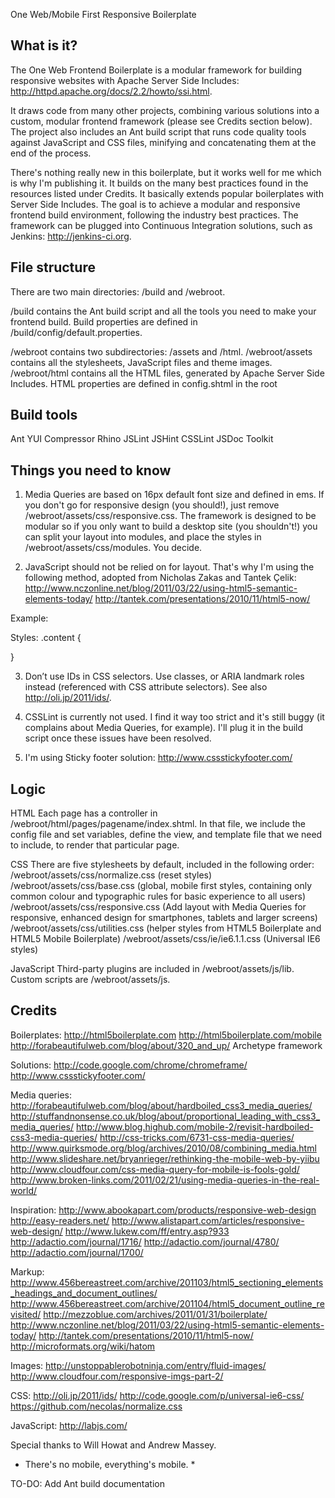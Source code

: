One Web/Mobile First Responsive Boilerplate

What is it? 
--------------------------------------------------------------------------------

The One Web Frontend Boilerplate is a modular framework for building responsive 
websites with Apache Server Side Includes: 
http://httpd.apache.org/docs/2.2/howto/ssi.html.

It draws code from many other projects, combining various solutions into a custom, 
modular frontend framework (please see Credits section below). The project also 
includes an Ant build script that runs code quality tools against JavaScript and 
CSS files, minifying and concatenating them at the end of the process. 

There's nothing really new in this boilerplate, but it works well for me which is 
why I'm publishing it. It builds on the many best practices found in the resources 
listed under Credits. It basically extends popular boilerplates with Server Side 
Includes. The goal is to achieve a modular and responsive frontend build 
environment, following the industry best practices. The framework can be plugged 
into Continuous Integration solutions, such as Jenkins: http://jenkins-ci.org. 


File structure
--------------------------------------------------------------------------------

There are two main directories: /build and /webroot.

/build contains the Ant build script and all the tools you need to make your 
frontend build. Build properties are defined in /build/config/default.properties.

/webroot contains two subdirectories: /assets and /html.
/webroot/assets contains all the stylesheets, JavaScript files and theme images.
/webroot/html contains all the HTML files, generated by Apache Server Side Includes.
HTML properties are defined in config.shtml in the root


Build tools
--------------------------------------------------------------------------------

Ant 
YUI Compressor
Rhino
JSLint
JSHint
CSSLint
JSDoc Toolkit


Things you need to know
--------------------------------------------------------------------------------
1) Media Queries are based on 16px default font size and defined in ems.
If you don't go for responsive design (you should!), just remove 
/webroot/assets/css/responsive.css. The framework is designed to be modular so 
if you only want to build a desktop site (you shouldn't!) you can split your 
layout into modules, and place the styles in /webroot/assets/css/modules. 
You decide.

2) JavaScript should not be relied on for layout. That's why I'm using the following 
method, adopted from Nicholas Zakas and Tantek Çelik: 
http://www.nczonline.net/blog/2011/03/22/using-html5-semantic-elements-today/
http://tantek.com/presentations/2010/11/html5-now/

Example:
<section>
	<div class="section content">
		<!-- content -->
	</div>
</section>

Styles: 
.content {

}

3) Don’t use IDs in CSS selectors. Use classes, or ARIA landmark roles instead 
(referenced with CSS attribute selectors). See also http://oli.jp/2011/ids/.

4) CSSLint is currently not used. I find it way too strict and it's still buggy 
(it complains about Media Queries, for example). I'll plug it in the build script 
once these issues have been resolved. 

5) I'm using Sticky footer solution: http://www.cssstickyfooter.com/


Logic
-----

HTML
Each page has a controller in /webroot/html/pages/pagename/index.shtml.
In that file, we include the config file and set variables, define the view, and 
template file that we need to include, to render that particular page.

CSS
There are five stylesheets by default, included in the following order: 
/webroot/assets/css/normalize.css (reset styles)
/webroot/assets/css/base.css (global, mobile first styles, containing only common 
colour and typographic rules for basic experience to all users)
/webroot/assets/css/responsive.css (Add layout with Media Queries for responsive, enhanced design for smartphones, tablets and larger screens)
/webroot/assets/css/utilities.css (helper styles from HTML5 Boilerplate and HTML5 Mobile Boilerplate)
/webroot/assets/css/ie/ie6.1.1.css (Universal IE6 styles)


JavaScript
Third-party plugins are included in /webroot/assets/js/lib.
Custom scripts are /webroot/assets/js.


Credits
-------

Boilerplates:
http://html5boilerplate.com
http://html5boilerplate.com/mobile
http://forabeautifulweb.com/blog/about/320_and_up/
Archetype framework

Solutions:
http://code.google.com/chrome/chromeframe/
http://www.cssstickyfooter.com/

Media queries:
http://forabeautifulweb.com/blog/about/hardboiled_css3_media_queries/
http://stuffandnonsense.co.uk/blog/about/proportional_leading_with_css3_media_queries/
http://www.blog.highub.com/mobile-2/revisit-hardboiled-css3-media-queries/
http://css-tricks.com/6731-css-media-queries/
http://www.quirksmode.org/blog/archives/2010/08/combining_media.html
http://www.slideshare.net/bryanrieger/rethinking-the-mobile-web-by-yiibu
http://www.cloudfour.com/css-media-query-for-mobile-is-fools-gold/
http://www.broken-links.com/2011/02/21/using-media-queries-in-the-real-world/

Inspiration:
http://www.abookapart.com/products/responsive-web-design
http://easy-readers.net/
http://www.alistapart.com/articles/responsive-web-design/
http://www.lukew.com/ff/entry.asp?933
http://adactio.com/journal/1716/
http://adactio.com/journal/4780/
http://adactio.com/journal/1700/

Markup:
http://www.456bereastreet.com/archive/201103/html5_sectioning_elements_headings_and_document_outlines/
http://www.456bereastreet.com/archive/201104/html5_document_outline_revisited/
http://mezzoblue.com/archives/2011/01/31/boilerplate/
http://www.nczonline.net/blog/2011/03/22/using-html5-semantic-elements-today/
http://tantek.com/presentations/2010/11/html5-now/
http://microformats.org/wiki/hatom

Images:
http://unstoppablerobotninja.com/entry/fluid-images/
http://www.cloudfour.com/responsive-imgs-part-2/

CSS:
http://oli.jp/2011/ids/
http://code.google.com/p/universal-ie6-css/
https://github.com/necolas/normalize.css

JavaScript:
http://labjs.com/


Special thanks to Will Howat and Andrew Massey. 


* There's no mobile, everything's mobile. *


TO-DO:
Add Ant build documentation
